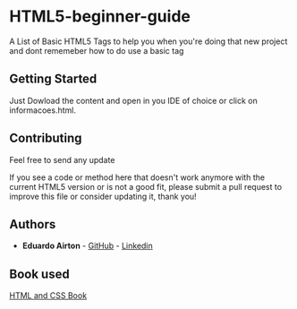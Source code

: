 # HTML5-beginner-guide
A List of Basic HTML5 Tags to help you when you're doing that new project and dont rememeber how to do use a basic tag

## Getting Started

Just Dowload the content and open in you IDE of choice or click on informacoes.html.

## Contributing
Feel free to send any update 

If you see a code or method here that doesn't work anymore with the current HTML5 version or is not a good fit, please submit a pull request to improve this file or consider updating it, thank you!

## Authors

* **Eduardo Airton** - [GitHub](https://github.com/EduardoAirton) - [Linkedin](https://www.linkedin.com/in/eduardo-airton/)

## Book used 
[HTML and CSS Book](http://www.htmlandcssbook.com/)

